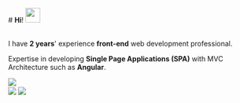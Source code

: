 \# **Hi**! <img src="https://raw.githubusercontent.com/MartinHeinz/MartinHeinz/master/wave.gif" width="30px"> <br><br>

I have **2 years**' experience **front-end** web development professional.

Expertise in developing **Single Page Applications (SPA)** with MVC Architecture such as **Angular**.


<img align="center" src="https://komarev.com/ghpvc/?username=almas77abolfazl&color=blueviolet" /> <br>
<img align="center" src="https://github-readme-stats.vercel.app/api/top-langs/?username=almas77abolfazl&theme=radical&layout=compact" /> <img align="center" src="https://github-readme-stats.vercel.app/api?username=almas77abolfazl&show_icons=true&theme=radical" />





